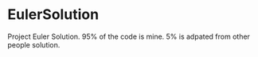 # EulerSolution
Project Euler Solution.
95% of the code is mine.
5% is adpated from other people solution.
